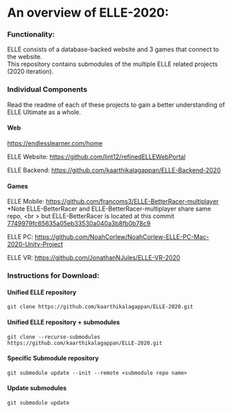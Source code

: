 # An overview of ELLE-2020:

### Functionality:
ELLE consists of a database-backed website and 3 games that connect to the website. <br /> 
This repository contains submodules of the multiple ELLE related projects (2020 iteration).

### Individual Components
Read the readme of each of these projects to gain a better understanding of ELLE Ultimate as a whole.

#### Web
https://endlesslearner.com/home

ELLE Website:
https://github.com/lint12/refinedELLEWebPortal

ELLE Backend:
https://github.com/kaarthikalagappan/ELLE-Backend-2020

#### Games
ELLE Mobile:
https://github.com/francoms3/ELLE-BetterRacer-multiplayer
*Note ELLE-BetterRacer and ELLE-BetterRacer-multiplayer share same repo, <br \>
but ELLE-BetterRacer is located at this commit [7749979fc65635a05eb33530a040a3b8fb0b78c9](https://github.com/francoms3/ELLE-BetterRacer-multiplayer/tree/7749979fc65635a05eb33530a040a3b8fb0b78c9)

ELLE PC:
https://github.com/NoahCorlew/NoahCorlew-ELLE-PC-Mac-2020-Unity-Project

ELLE VR:
https://github.com/JonathanNJules/ELLE-VR-2020

### Instructions for Download:
#### Unified ELLE repository
`git clone https://github.com/kaarthikalagappan/ELLE-2020.git`
#### Unified ELLE repository + submodules
`git clone --recurse-submodules https://github.com/kaarthikalagappan/ELLE-2020.git`
#### Specific Submodule repository
`git submodule update --init --remote <submodule repo name>`
#### Update submodules
`git submodule update`


